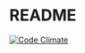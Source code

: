 # README

[![Code Climate](https://codeclimate.com/github/STCTbone/basic_crud_actions/badges/gpa.svg)](https://codeclimate.com/github/STCTbone/basic_crud_actions)

